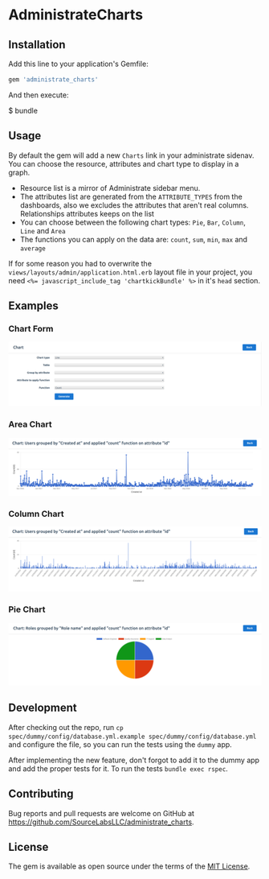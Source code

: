 # AdministrateCharts

## Installation

Add this line to your application's Gemfile:

```ruby
gem 'administrate_charts'
```

And then execute:

  $ bundle

## Usage

By default the gem will add a new `Charts` link in your administrate sidenav. You can choose the resource, attributes and chart type to display in a graph.

  * Resource list is a mirror of Administrate sidebar menu.
  * The attributes list are generated from the `ATTRIBUTE_TYPES` from the dashboards, also we excludes the attributes that aren't real columns. Relationships attributes keeps on the list
  * You can choose between the following chart types: `Pie`, `Bar`, `Column`, `Line` and `Area`
  * The functions you can apply on the data are: `count`, `sum`, `min`, `max` and `average`

If for some reason you had to overwrite the `views/layouts/admin/application.html.erb` layout file in your project, you need `<%= javascript_include_tag 'chartkickBundle' %>` in it's `head` section.

## Examples

### Chart Form
![Chart Form](/images/chart-form.png)

### Area Chart
![Area Chart](/images/chart-area.png)

### Column Chart
![Column Chart](/images/chart-column.png)

### Pie Chart
![Pie Chart](/images/chart-pie.png)

## Development

After checking out the repo, run `cp spec/dummy/config/database.yml.example spec/dummy/config/database.yml` and configure the file, so you can run the tests using the `dummy` app.

After implementing the new feature, don't forgot to add it to the dummy app and add the proper tests for it. To run the tests `bundle exec rspec`.

## Contributing

Bug reports and pull requests are welcome on GitHub at https://github.com/SourceLabsLLC/administrate_charts.

## License

The gem is available as open source under the terms of the [MIT License](https://opensource.org/licenses/MIT).
